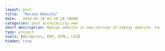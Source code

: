 ```yaml
---
layout: post
title:  "Racson Website"
date:   2018-02-18 02:19:18 +0600
categories: post accesibility web
short_description: Nybsys website is new version of nybsys website. Completely re-written wp theme with woocommerce support and advance admin functionality. 
type: project
tools: [Wordpress, PHP, HTML, CSS]
hidden: true
---
```

